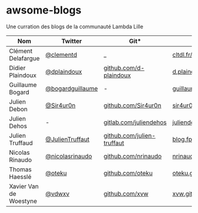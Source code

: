 # awsome-blogs
Une curration des blogs de la communauté Lambda Lille

| Nom | Twitter | Git* | Blog |
|-----|---------|------|------|
| Clément Delafargue | [@clementd](https://twitter.com/clementd) | _ | [cltdl.fr/me](https://cltdl.fr/me/) |
| Didier Plaindoux | [@dplaindoux](https://twitter.com/dplaindoux) | [github.com/d-plaindoux](https://github.com/d-plaindoux) | [d.plaindoux.free.fr/](http://d.plaindoux.free.fr/) |
| Guillaume Bogard | [@bogardguillaume](https://twitter.com/bogardguillaume) | - | [guillaumebogard.dev/](https://guillaumebogard.dev/) |
| Julien Debon  | [@Sir4ur0n](https://twitter.com/Sir4ur0n) | [github.com/Sir4ur0n](https://github.com/Sir4ur0n) | [sir4ur0n.github.io/](https://sir4ur0n.github.io/) |
| Julien Dehos  | - | [gitlab.com/juliendehos](https://gitlab.com/juliendehos) | [juliendehos.gitlab.io/](https://juliendehos.gitlab.io/) |
| Julien Truffaud  | [@JulienTruffaut](https://twitter.com/JulienTruffaut) | [github.com/julien-truffaut](https://github.com/julien-truffaut) | [blog.fp-tower.com/](https://blog.fp-tower.com/) |
| Nicolas Rinaudo | [@nicolasrinaudo](https://twitter.com/nicolasrinaudo) | [github.com/nrinaudo](https://github.com/nrinaudo) | [nrinaudo.github.io](https://nrinaudo.github.io/) |
| Thomas Haesslé  | [@oteku](https://twitter.com/oteku) | [github.com/oteku](https://github.com/oteku) | [oteku.github.io/](https://oteku.github.io/) |
| Xavier Van de Woestyne  | [@vdwxv](https://twitter.com/vdwxv) | [github.com/xvw](https://github.com/xvw) | [xvw.github.io/](https://xvw.github.io/) |
